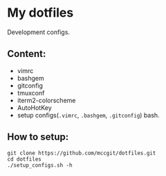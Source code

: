 # My dotfiles

Development configs. 

## Content:
* vimrc
* bashgem
* gitconfig
* tmuxconf
* iterm2-colorscheme
* AutoHotKey
* setup configs(`.vimrc`, `.bashgem`, `.gitconfig`) bash.

## How to setup:
```shell
git clone https://github.com/mccgit/dotfiles.git
cd dotfiles
./setup_configs.sh -h
```
